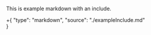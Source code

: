 ﻿This is example markdown with an include.

+{
    "type": "markdown",
    "source": "./exampleInclude.md"    
}